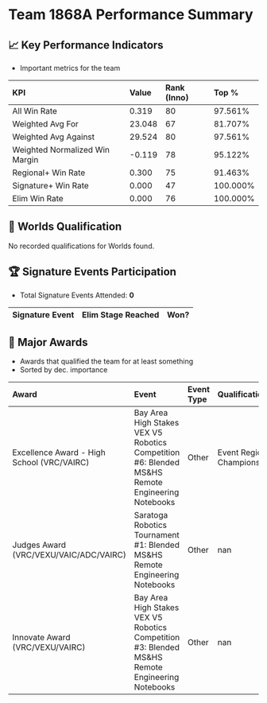 # Team 1868A Performance Summary

## 📈 Key Performance Indicators
- Important metrics for the team

| KPI | Value | Rank (Inno) | Top % |
|:---|:-----|:----|:-----|
| All Win Rate | 0.319 | 80 | 97.561% |
| Weighted Avg For | 23.048 | 67 | 81.707% |
| Weighted Avg Against | 29.524 | 80 | 97.561% |
| Weighted Normalized Win Margin | -0.119 | 78 | 95.122% |
| Regional+ Win Rate | 0.300 | 75 | 91.463% |
| Signature+ Win Rate | 0.000 | 47 | 100.000% |
| Elim Win Rate | 0.000 | 76 | 100.000% |


## 🎯 Worlds Qualification
No recorded qualifications for Worlds found.

## 🏆 Signature Events Participation
- Total Signature Events Attended: **0**

| Signature Event | Elim Stage Reached | Won? |
|:----------------|:-------------------|:----|


## 🥇 Major Awards
- Awards that qualified the team for at least something
- Sorted by dec. importance

| Award | Event | Event Type | Qualification |
|:------|:------|:-----------|:--------------|
| Excellence Award - High School (VRC/VAIRC) | Bay Area High Stakes VEX V5 Robotics Competition #6: Blended MS&HS Remote Engineering Notebooks | Other | Event Region Championship |
| Judges Award (VRC/VEXU/VAIC/ADC/VAIRC) | Saratoga Robotics Tournament #1: Blended MS&HS Remote Engineering Notebooks | Other | nan |
| Innovate Award (VRC/VEXU/VAIRC) | Bay Area High Stakes VEX V5 Robotics Competition #3: Blended MS&HS Remote Engineering Notebooks | Other | nan |

